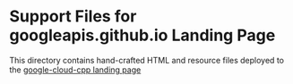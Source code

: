 # Support Files for googleapis.github.io Landing Page

This directory contains hand-crafted HTML and resource files deployed to
the [google-cloud-cpp landing page][docs link]

[docs link]: https://googleapis.github.io/google-cloud-cpp
